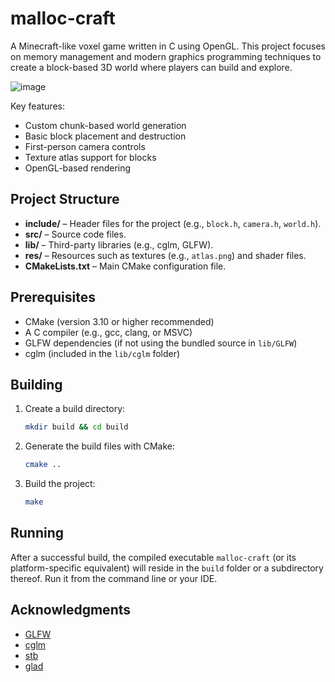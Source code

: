 # malloc-craft
A Minecraft-like voxel game written in C using OpenGL. This project focuses on memory management and modern graphics programming techniques to create a block-based 3D world where players can build and explore.

![image](https://github.com/user-attachments/assets/a29546f8-bd1d-4500-bc7b-895cbb29078d)



Key features:
- Custom chunk-based world generation
- Basic block placement and destruction
- First-person camera controls
- Texture atlas support for blocks
- OpenGL-based rendering

## Project Structure

- **include/** – Header files for the project (e.g., `block.h`, `camera.h`, `world.h`).
- **src/** – Source code files.
- **lib/** – Third-party libraries (e.g., cglm, GLFW).
- **res/** – Resources such as textures (e.g., `atlas.png`) and shader files.
- **CMakeLists.txt** – Main CMake configuration file.

## Prerequisites

- CMake (version 3.10 or higher recommended)
- A C compiler (e.g., gcc, clang, or MSVC)
- GLFW dependencies (if not using the bundled source in `lib/GLFW`)
- cglm (included in the `lib/cglm` folder)

## Building

1. Create a build directory:
    ```sh
    mkdir build && cd build
    ```

2. Generate the build files with CMake:
    ```sh
    cmake ..
    ```

3. Build the project:
    ```sh
    make
    ```

## Running

After a successful build, the compiled executable `malloc-craft` (or its platform-specific equivalent) will reside in the `build` folder or a subdirectory thereof. Run it from the command line or your IDE.

## Acknowledgments

- [GLFW](https://www.glfw.org/)
- [cglm](https://github.com/recp/cglm)
- [stb](https://github.com/nothings/stb/)
- [glad](https://github.com/Dav1dde/glad)
